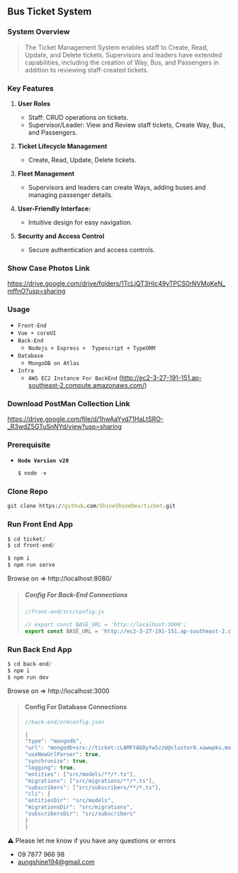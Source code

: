 ## Bus Ticket System 



### System Overview

> The Ticket Management System enables staff to Create, Read, Update, and Delete tickets. Supervisors and leaders have extended capabilities, including the creation of Way, Bus, and Passengers in addition to reviewing staff-created tickets.



### Key Features

1. **User Roles**

   - Staff: CRUD operations on tickets.
   - Supervisor/Leader: View and Review staff tickets, Create Way, Bus, and Passengers.

2. **Ticket Lifecycle Management**

   - Create, Read, Update, Delete tickets.

3. **Fleet Management**

   - Supervisors and leaders can create Ways, adding buses and managing passenger details.

4. **User-Friendly Interface:**

   - Intuitive design for easy navigation.

5. **Security and Access Control**

   - Secure authentication and access controls.

     

### Show Case Photos Link

https://drive.google.com/drive/folders/1TcLjQT3HIc49yTPCS0rNVMoKeN_mffnO?usp=sharing



### Usage

- `Front-End`
- `Vue + coreUI`
- `Back-End`
  - `Nodejs + Express +  Typescript + TypeORM`
- `Database`
  - `MongoDB on Atlas`
- `Infra`
  - `AWS EC2 Instance For BackEnd` (http://ec2-3-27-191-151.ap-southeast-2.compute.amazonaws.com/)



### Download PostMan Collection Link

https://drive.google.com/file/d/1hwAaYyd71HaLtSRO-_R3wdZ5GTuSnNYd/view?usp=sharing



### Prerequisite

- **`Node Version v20`**

  ```js
  $ node -v
  ```



### Clone Repo

```cmd
git clone https://github.com/ShineShineDev/ticket.git
```



### Run Front End App

```js
$ cd ticket/
$ cd front-end/

$ npm i    
$ npm run serve
```

Browse on => http://localhost:8080/ 

> ##### Config For Back-End Connections
>
> ```js
> //front-end/src/config.js
> 
> // export const BASE_URL = 'http://localhost:3000';
> export const BASE_URL = 'http://ec2-3-27-191-151.ap-southeast-2.compute.amazonaws.com';
> ```



### Run Back End App

```js
$ cd back-end/
$ npm i    
$ npm run dev
```

Browse on => http://localhost:3000

> #### Config For Database Connections
>
> ```js
> //back-end/ormconfig.json
> 
> {
> "type": "mongodb",
> "url": "mongodb+srv://ticket:cLAMFYAbDyYw5zzU@cluster0.xawwpks.mongodb.net/ticket?retryWrites=true&w=majority",
> "useNewUrlParser": true,
> "synchronize": true,
> "logging": true,
> "entities": ["src/models/**/*.ts"],
> "migrations": ["src/migrations/**/*.ts"],
> "subscribers": ["src/subscribers/**/*.ts"],
> "cli": {
> "entitiesDir": "src/models",
> "migrationsDir": "src/migrations",
> "subscribersDir": "src/subscribers"
> }
> }
> ```
>
> 



:warning: Please let me know if you have any questions or errors

 -	 09 7877 966 98
 -	 aungshine194@gmail.com
